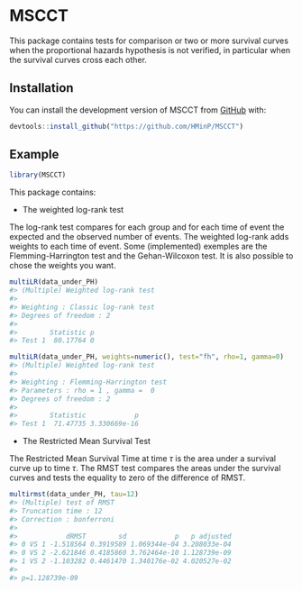 
<!-- README.md is generated from README.Rmd. Please edit that file -->

# MSCCT

<!-- badges: start -->
<!-- badges: end -->

This package contains tests for comparison or two or more survival
curves when the proportional hazards hypothesis is not verified, in
particular when the survival curves cross each other.

## Installation

You can install the development version of MSCCT from
[GitHub](https://github.com/) with:

``` r
devtools::install_github("https://github.com/HMinP/MSCCT")
```

## Example

``` r
library(MSCCT)
```

This package contains:

- The weighted log-rank test

The log-rank test compares for each group and for each time of event the
expected and the observed number of events. The weighted log-rank adds
weights to each time of event. Some (implemented) exemples are the
Flemming-Harrington test and the Gehan-Wilcoxon test. It is also
possible to chose the weights you want.

``` r
multiLR(data_under_PH)
#> (Multiple) Weighted log-rank test 
#> 
#> Weighting : Classic log-rank test 
#> Degrees of freedom : 2 
#> 
#>        Statistic p
#> Test 1  80.17764 0
```

``` r
multiLR(data_under_PH, weights=numeric(), test="fh", rho=1, gamma=0)
#> (Multiple) Weighted log-rank test 
#> 
#> Weighting : Flemming-Harrington test 
#> Parameters : rho = 1 , gamma =  0 
#> Degrees of freedom : 2 
#> 
#>        Statistic            p
#> Test 1  71.47735 3.330669e-16
```

- The Restricted Mean Survival Test

The Restricted Mean Survival Time at time $\tau$ is the area under a
survival curve up to time $\tau$. The RMST test compares the areas under
the survival curves and tests the equality to zero of the difference of
RMST.

``` r
multirmst(data_under_PH, tau=12)
#> (Multiple) test of RMST 
#> Truncation time : 12  
#> Correction : bonferroni 
#> 
#>            dRMST        sd            p   p adjusted
#> 0 VS 1 -1.518564 0.3919589 1.069344e-04 3.208033e-04
#> 0 VS 2 -2.621846 0.4185860 3.762464e-10 1.128739e-09
#> 1 VS 2 -1.103282 0.4461470 1.340176e-02 4.020527e-02
#>  
#> p=1.128739e-09
```
